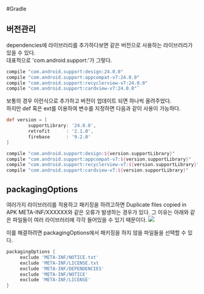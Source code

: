 #Gradle

## 버전관리
dependencies에 라이브러리를 추가하다보면 같은 버전으로 사용하는 라이브러리가 있을 수 있다.  
대표적으로 'com.android.support:'가 그렇다. 

```gradle
compile "com.android.support:design:24.0.0"
compile "com.android.support:appcompat-v7:24.0.0"
compile "com.android.support:recyclerview-v7:24.0.0"
compile "com.android.support:cardview-v7:24.0.0"`
```
보통의 경우 이런식으로 추가하고 버전이 업데이트 되면 하나씩 올려주었다.  
하지만 def 혹은 ext를 이용하여 변수를 지정하면 다음과 같이 사용이 가능하다.

```gradle
def version = [
        supportLibrary: '24.0.0',
        retrofit      : '2.1.0',
        firebase      : '9.2.0'
]

compile "com.android.support:design:${version.supportLibrary}"
compile "com.android.support:appcompat-v7:${version.supportLibrary}"
compile "com.android.support:recyclerview-v7:${version.supportLibrary}"
compile "com.android.support:cardview-v7:${version.supportLibrary}"
```

## packagingOptions
여러가지 라이브러리를 적용하고 패키징을 하려고하면 Duplicate files copied in APK META-INF/XXXXXX와 같은 오류가 발생하는 경우가 있다.
그 이유는 아래와 같은 파일들이 여러 라이브러리에 각각 들어있을 수 있기 때문이다.
![](http://i.imgur.com/5rLF0dc.png)

이를 해결하려면 packagingOptions에서 패키징을 하지 않을 파일들을 선택할 수 있다.
```gradle
packagingOptions {
     exclude 'META-INF/NOTICE.txt'
     exclude 'META-INF/LICENSE.txt
     exclude 'META-INF/DEPENDENCIES'
     exclude 'META-INF/NOTICE'
     exclude 'META-INF/LICENSE'
}
```
